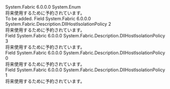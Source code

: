 <Type Name="DllHostIsolationPolicy" FullName="System.Fabric.Description.DllHostIsolationPolicy">
  <TypeSignature Language="C#" Value="public enum DllHostIsolationPolicy" />
  <TypeSignature Language="ILAsm" Value=".class public auto ansi sealed DllHostIsolationPolicy extends System.Enum" />
  <TypeSignature Language="DocId" Value="T:System.Fabric.Description.DllHostIsolationPolicy" />
  <TypeSignature Language="VB.NET" Value="Public Enum DllHostIsolationPolicy" />
  <TypeSignature Language="F#" Value="type DllHostIsolationPolicy = " />
  <AssemblyInfo>
    <AssemblyName>System.Fabric</AssemblyName>
    <AssemblyVersion>6.0.0.0</AssemblyVersion>
  </AssemblyInfo>
  <Base>
    <BaseTypeName>System.Enum</BaseTypeName>
  </Base>
  <Docs>
    <summary>
      <para>将来使用するために予約されています。</para>
    </summary>
    <remarks>To be added.</remarks>
  </Docs>
  <Members>
    <Member MemberName="DedicatedDomain">
      <MemberSignature Language="C#" Value="DedicatedDomain" />
      <MemberSignature Language="ILAsm" Value=".field public static literal valuetype System.Fabric.Description.DllHostIsolationPolicy DedicatedDomain = int32(2)" />
      <MemberSignature Language="DocId" Value="F:System.Fabric.Description.DllHostIsolationPolicy.DedicatedDomain" />
      <MemberSignature Language="VB.NET" Value="DedicatedDomain" />
      <MemberSignature Language="F#" Value="DedicatedDomain = 2" Usage="System.Fabric.Description.DllHostIsolationPolicy.DedicatedDomain" />
      <MemberType>Field</MemberType>
      <AssemblyInfo>
        <AssemblyName>System.Fabric</AssemblyName>
        <AssemblyVersion>6.0.0.0</AssemblyVersion>
      </AssemblyInfo>
      <ReturnValue>
        <ReturnType>System.Fabric.Description.DllHostIsolationPolicy</ReturnType>
      </ReturnValue>
      <MemberValue>2</MemberValue>
      <Docs>
        <summary>
          <para>将来使用するために予約されています。</para>
        </summary>
      </Docs>
    </Member>
    <Member MemberName="DedicatedProcess">
      <MemberSignature Language="C#" Value="DedicatedProcess" />
      <MemberSignature Language="ILAsm" Value=".field public static literal valuetype System.Fabric.Description.DllHostIsolationPolicy DedicatedProcess = int32(3)" />
      <MemberSignature Language="DocId" Value="F:System.Fabric.Description.DllHostIsolationPolicy.DedicatedProcess" />
      <MemberSignature Language="VB.NET" Value="DedicatedProcess" />
      <MemberSignature Language="F#" Value="DedicatedProcess = 3" Usage="System.Fabric.Description.DllHostIsolationPolicy.DedicatedProcess" />
      <MemberType>Field</MemberType>
      <AssemblyInfo>
        <AssemblyName>System.Fabric</AssemblyName>
        <AssemblyVersion>6.0.0.0</AssemblyVersion>
      </AssemblyInfo>
      <ReturnValue>
        <ReturnType>System.Fabric.Description.DllHostIsolationPolicy</ReturnType>
      </ReturnValue>
      <MemberValue>3</MemberValue>
      <Docs>
        <summary>
          <para>将来使用するために予約されています。</para>
        </summary>
      </Docs>
    </Member>
    <Member MemberName="Invalid">
      <MemberSignature Language="C#" Value="Invalid" />
      <MemberSignature Language="ILAsm" Value=".field public static literal valuetype System.Fabric.Description.DllHostIsolationPolicy Invalid = int32(0)" />
      <MemberSignature Language="DocId" Value="F:System.Fabric.Description.DllHostIsolationPolicy.Invalid" />
      <MemberSignature Language="VB.NET" Value="Invalid" />
      <MemberSignature Language="F#" Value="Invalid = 0" Usage="System.Fabric.Description.DllHostIsolationPolicy.Invalid" />
      <MemberType>Field</MemberType>
      <AssemblyInfo>
        <AssemblyName>System.Fabric</AssemblyName>
        <AssemblyVersion>6.0.0.0</AssemblyVersion>
      </AssemblyInfo>
      <ReturnValue>
        <ReturnType>System.Fabric.Description.DllHostIsolationPolicy</ReturnType>
      </ReturnValue>
      <MemberValue>0</MemberValue>
      <Docs>
        <summary>
          <para>将来使用するために予約されています。</para>
        </summary>
      </Docs>
    </Member>
    <Member MemberName="SharedDomain">
      <MemberSignature Language="C#" Value="SharedDomain" />
      <MemberSignature Language="ILAsm" Value=".field public static literal valuetype System.Fabric.Description.DllHostIsolationPolicy SharedDomain = int32(1)" />
      <MemberSignature Language="DocId" Value="F:System.Fabric.Description.DllHostIsolationPolicy.SharedDomain" />
      <MemberSignature Language="VB.NET" Value="SharedDomain" />
      <MemberSignature Language="F#" Value="SharedDomain = 1" Usage="System.Fabric.Description.DllHostIsolationPolicy.SharedDomain" />
      <MemberType>Field</MemberType>
      <AssemblyInfo>
        <AssemblyName>System.Fabric</AssemblyName>
        <AssemblyVersion>6.0.0.0</AssemblyVersion>
      </AssemblyInfo>
      <ReturnValue>
        <ReturnType>System.Fabric.Description.DllHostIsolationPolicy</ReturnType>
      </ReturnValue>
      <MemberValue>1</MemberValue>
      <Docs>
        <summary>
          <para>将来使用するために予約されています。</para>
        </summary>
      </Docs>
    </Member>
  </Members>
</Type>